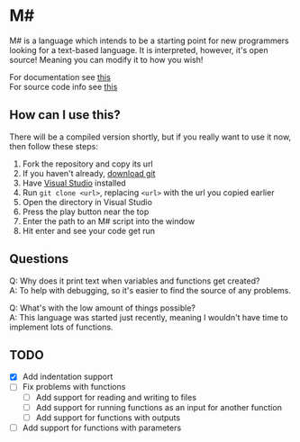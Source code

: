 ﻿# M#
M# is a language which intends to be a starting point for new programmers looking for a text-based language. It is interpreted, however, it's open source! Meaning you can modify it to how you wish!

For documentation see [this](DOCS.md)  
For source code info see [this](Info.md)

## How can I use this?
There will be a compiled version shortly, but if you really want to use it now, then follow these steps:
1. Fork the repository and copy its url
2. If you haven't already, [download git](https://git-scm.com/)
3. Have [Visual Studio](https://visualstudio.microsoft.com/vs) installed
4. Run `git clone <url>`, replacing `<url>` with the url you copied earlier
5. Open the directory in Visual Studio
6. Press the play button near the top
7. Enter the path to an M# script into the window
8. Hit enter and see your code get run

## Questions
Q: Why does it print text when variables and functions get created?  
A: To help with debugging, so it's easier to find the source of any problems.

Q: What's with the low amount of things possible?  
A: This language was started just recently, meaning I wouldn't have time to implement lots of functions.

## TODO
- [x] Add indentation support  
- [ ] Fix problems with functions  
    - [ ] Add support for reading and writing to files
    - [ ] Add support for running functions as an input for another function
    - [ ] Add support for functions with outputs
- [ ] Add support for functions with parameters  